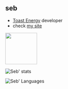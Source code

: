 ## seb

- [Toast Energy](https://github.com/ToastEnergy) developer
- check [my site](https://www.seba.gq/)

<img height="100px" src="https://discord.c99.nl/widget/theme-4/488398758812319745.png">

![Seb' stats](https://github-readme-stats.vercel.app/api?username=ssebastianoo&theme=tokyonight) 

![Seb' Languages](https://github-readme-stats.vercel.app/api/top-langs/?username=ssebastianoo&theme=dracula&hide=batchfile,css) 

